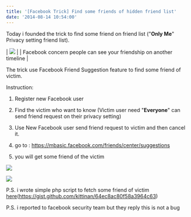 ```yaml
---
title: '[Facebook Trick] Find some friends of hidden friend list'
date: '2014-08-14 10:54:00'
---
```


Today i founded the trick to find some friend on friend list ("**Only Me**" Privacy setting friend list).  
  


| [![](http://4.bp.blogspot.com/-dQ36nqRiLRI/U-wpXE3n-1I/AAAAAAAAPR8/1Vw31eJEfp4/s1600/Screenshot%2Bfrom%2B2014-08-14%2B09%3A52%3A17.png)](http://4.bp.blogspot.com/-dQ36nqRiLRI/U-wpXE3n-1I/AAAAAAAAPR8/1Vw31eJEfp4/s1600/Screenshot%2Bfrom%2B2014-08-14%2B09%3A52%3A17.png) |
| Facebook concern people can see your friendship on another timeline |

The trick use Facebook Friend Suggestion feature to find some friend of victim.  
  
Instruction:  
  
1. Register new Facebook user  
  
2. Find the victim who want to know (Victim user need "**Everyone**" can send friend request on their privacy setting)  
  
3. Use New Facebook user send friend request to victim and then cancel it.  
  
4. go to : <https://mbasic.facebook.com/friends/center/suggestions>  
  
5. you will get some friend of the victim  
  
[![](http://4.bp.blogspot.com/-zuSr7nHuOpc/U-wuXIZW2_I/AAAAAAAAPSE/TUtxW-GpVtU/s1600/Screenshot%2Bfrom%2B2014-08-14%2B10%3A33%3A39.png)](http://4.bp.blogspot.com/-zuSr7nHuOpc/U-wuXIZW2_I/AAAAAAAAPSE/TUtxW-GpVtU/s1600/Screenshot%2Bfrom%2B2014-08-14%2B10%3A33%3A39.png)  
  
  
[![](http://3.bp.blogspot.com/-m3jgWpjwnms/U-wu9KHEZBI/AAAAAAAAPSM/BrzgCkQvUqQ/s1600/1385448070-113109099-o.png)](http://3.bp.blogspot.com/-m3jgWpjwnms/U-wu9KHEZBI/AAAAAAAAPSM/BrzgCkQvUqQ/s1600/1385448070-113109099-o.png)  
  
P.S. i wrote simple php script to fetch some friend of victim [here](https://gist.github.com/kittinan/64ec8ac80f58a3964c63)(<https://gist.github.com/kittinan/64ec8ac80f58a3964c63>)  
  
P.S. i reported to facebook security team but they reply this is not a bug  
  
  
